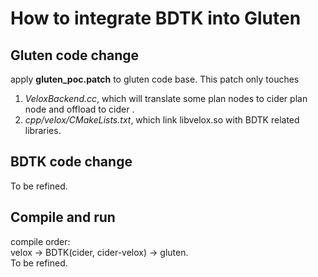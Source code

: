 # How to integrate BDTK into Gluten

## Gluten code change
apply **gluten_poc.patch** to gluten code base. This patch only touches 
1. *VeloxBackend.cc*, which will translate some plan nodes to cider plan node and offload to cider . 
2. *cpp/velox/CMakeLists.txt*, which link libvelox.so with BDTK related libraries.

## BDTK code change
To be refined.

## Compile and run
compile order:  
velox -> BDTK(cider, cider-velox) -> gluten.  
To be refined.


